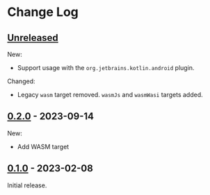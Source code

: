 # Change Log

## [Unreleased]

New:

- Support usage with the `org.jetbrains.kotlin.android` plugin.

Changed:

- Legacy `wasm` target removed. `wasmJs` and `wasmWasi` targets added.


## [0.2.0] - 2023-09-14

New:
- Add WASM target


## [0.1.0] - 2023-02-08

Initial release.


[Unreleased]: https://github.com/JakeWharton/cite/compare/0.2.0...HEAD
[0.2.0]: https://github.com/JakeWharton/cite/releases/tag/0.2.0
[0.1.0]: https://github.com/JakeWharton/cite/releases/tag/0.1.0
